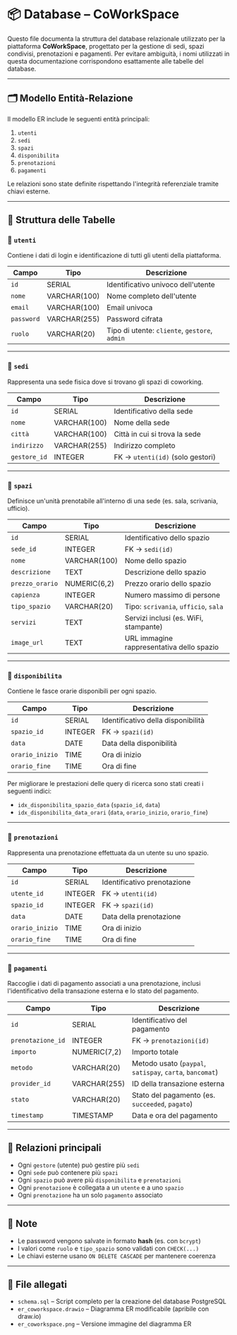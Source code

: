 # 📦 Database – CoWorkSpace

Questo file documenta la struttura del database relazionale utilizzato per la piattaforma **CoWorkSpace**, progettato per la gestione di sedi, spazi condivisi, prenotazioni e pagamenti. Per evitare ambiguità, i nomi utilizzati in questa documentazione corrispondono esattamente alle tabelle del database.

---

## 🗂️ Modello Entità-Relazione

Il modello ER include le seguenti entità principali:

1. `utenti`
2. `sedi`
3. `spazi`
4. `disponibilita`
5. `prenotazioni`
6. `pagamenti`

Le relazioni sono state definite rispettando l'integrità referenziale tramite chiavi esterne.

---

## 🧱 Struttura delle Tabelle

### 🔹 `utenti`

Contiene i dati di login e identificazione di tutti gli utenti della piattaforma.

| Campo     | Tipo         | Descrizione                                  |
|-----------|--------------|----------------------------------------------|
| `id`      | SERIAL       | Identificativo univoco dell'utente           |
| `nome`    | VARCHAR(100) | Nome completo dell'utente                    |
| `email`   | VARCHAR(100) | Email univoca                                |
| `password`| VARCHAR(255) | Password cifrata                             |
| `ruolo`   | VARCHAR(20)  | Tipo di utente: `cliente`, `gestore`, `admin`|

---

### 🔹 `sedi`

Rappresenta una sede fisica dove si trovano gli spazi di coworking.

| Campo         | Tipo         | Descrizione                              |
|---------------|--------------|------------------------------------------|
| `id`          | SERIAL       | Identificativo della sede                |
| `nome`        | VARCHAR(100) | Nome della sede                          |
| `città`       | VARCHAR(100) | Città in cui si trova la sede            |
| `indirizzo`   | VARCHAR(255) | Indirizzo completo                       |
| `gestore_id`  | INTEGER      | FK → `utenti(id)` (solo gestori)         |

---

### 🔹 `spazi`

Definisce un'unità prenotabile all'interno di una sede (es. sala, scrivania, ufficio).

| Campo         | Tipo         | Descrizione                              |
|---------------|--------------|------------------------------------------|
| `id`          | SERIAL       | Identificativo dello spazio              |
| `sede_id`     | INTEGER      | FK → `sedi(id)`                          |
| `nome`        | VARCHAR(100) | Nome dello spazio                        |
| `descrizione` | TEXT         | Descrizione dello spazio                 |
| `prezzo_orario`  | NUMERIC(6,2) | Prezzo orario dello spazio               |
| `capienza`    | INTEGER      | Numero massimo di persone                |
| `tipo_spazio` | VARCHAR(20)  | Tipo: `scrivania`, `ufficio`, `sala`     |
| `servizi`     | TEXT         | Servizi inclusi (es. WiFi, stampante)    |
| `image_url`   | TEXT         | URL immagine rappresentativa dello spazio|

---

### 🔹 `disponibilita`

Contiene le fasce orarie disponibili per ogni spazio.

| Campo        | Tipo   | Descrizione                          |
|--------------|--------|--------------------------------------|
| `id`         | SERIAL | Identificativo della disponibilità   |
| `spazio_id`  | INTEGER| FK → `spazi(id)`                    |
| `data`       | DATE   | Data della disponibilità             |
| `orario_inizio` | TIME   | Ora di inizio                        |
| `orario_fine`   | TIME   | Ora di fine                          |

Per migliorare le prestazioni delle query di ricerca sono stati creati i seguenti indici:
- `idx_disponibilita_spazio_data` (`spazio_id`, `data`)
- `idx_disponibilita_data_orari` (`data`, `orario_inizio`, `orario_fine`)

---

### 🔹 `prenotazioni`

Rappresenta una prenotazione effettuata da un utente su uno spazio.

| Campo         | Tipo   | Descrizione                          |
|---------------|--------|--------------------------------------|
| `id`          | SERIAL | Identificativo prenotazione          |
| `utente_id`   | INTEGER| FK → `utenti(id)`                    |
| `spazio_id`   | INTEGER| FK → `spazi(id)`                    |
| `data`        | DATE   | Data della prenotazione              |
| `orario_inizio`  | TIME   | Ora di inizio                        |
| `orario_fine`    | TIME   | Ora di fine                          |

---

### 🔹 `pagamenti`

Raccoglie i dati di pagamento associati a una prenotazione,
inclusi l'identificativo della transazione esterna e lo stato
del pagamento.

| Campo             | Tipo         | Descrizione                          |
|-------------------|--------------|--------------------------------------|
| `id`              | SERIAL       | Identificativo del pagamento         |
| `prenotazione_id` | INTEGER      | FK → `prenotazioni(id)`              |
| `importo`         | NUMERIC(7,2) | Importo totale                       |
| `metodo`          | VARCHAR(20)  | Metodo usato (`paypal`, `satispay`, `carta`, `bancomat`) |
| `provider_id`     | VARCHAR(255) | ID della transazione esterna         |
| `stato`           | VARCHAR(20)  | Stato del pagamento (es. `succeeded`, `pagato`) |
| `timestamp`       | TIMESTAMP    | Data e ora del pagamento             |


---

## 🧭 Relazioni principali

- Ogni `gestore` (utente) può gestire più `sedi`
- Ogni `sede` può contenere più `spazi`
- Ogni `spazio` può avere più `disponibilita` e `prenotazioni`
- Ogni `prenotazione` è collegata a un `utente` e a uno `spazio`
- Ogni `prenotazione` ha un solo `pagamento` associato

---

## 📌 Note

- Le password vengono salvate in formato **hash** (es. con `bcrypt`)
- I valori come `ruolo` e `tipo_spazio` sono validati con `CHECK(...)`
- Le chiavi esterne usano `ON DELETE CASCADE` per mantenere coerenza

---

## 📎 File allegati

- `schema.sql` – Script completo per la creazione del database PostgreSQL
- `er_coworkspace.drawio` – Diagramma ER modificabile (apribile con draw.io)
- `er_coworkspace.png` – Versione immagine del diagramma ER


